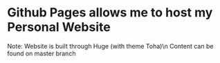 # Github Pages allows me to host my Personal Website

Note:
  Website is built through Huge (with theme Toha)\n
  Content can be found on master branch
